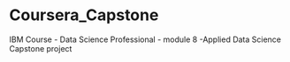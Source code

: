 # Coursera_Capstone
IBM Course - Data Science Professional - module 8 -Applied Data Science Capstone project
